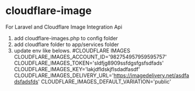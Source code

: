 # cloudflare-image
For Laravel and Cloudflare Image Integration Api

1. add cloudflare-images.php to config folder
2. add cloudflare folder to app/services folder
3. update env like belows.
	#CLOUDFLARE IMAGES
	CLOUDFLARE_IMAGES_ACCOUNT_ID='982754957959595757'
	CLOUDFLARE_IMAGES_TOKEN='sldfjg8909ssfdgsfgsfsdfads'
	CLOUDFLARE_IMAGES_KEY='lakjdfldskjflsdadfasdf'
	CLOUDFLARE_IMAGES_DELIVERY_URL='https://imagedelivery.net/asdfadsfadsfds'
	CLOUDFLARE_IMAGES_DEFAULT_VARIATION='public'
